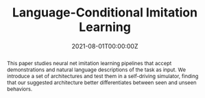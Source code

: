 ---
title: 'Language-Conditional Imitation Learning'

# Authors
# If you created a profile for a user (e.g. the default `admin` user), write the username (folder name) here
# and it will be replaced with their full name and linked to their profile.
authors:
  - admin
  - Bobak Baghi
  - David Meger

# Author notes (optional)
#author_notes:
#  - 'Equal contribution'
#  - 'Equal contribution'

date: '2021-08-01T00:00:00Z'
doi: ''

# Publication type.
# Legend: 0 = Uncategorized; 1 = Conference paper; 2 = Journal article;
# 3 = Preprint / Working Paper; 4 = Report; 5 = Book; 6 = Book section;
# 7 = Thesis; 8 = Patent
publication_types: ['1']

# Publication name and optional abbreviated publication name.
publication: In *Visually Grounded Interaction and Language, NAACL Workshop*
#publication_short: In *ViGIL*

tags: []

abstract: This paper studies neural net imitation learning pipelines that accept demonstrations and natural language descriptions of the task as input. We introduce a set of architectures and test them in a self-driving simulator, finding that our suggested architecture better differentiates between seen and unseen behaviors. 

featured: false

image:
  caption: ''
  focal_point: ''
  preview_only: false

url_pdf: 'https://vigilworkshop.github.io/static/papers-2021/11.pdf'
url_code: ''
url_dataset: ''
url_poster: 'poster.pdf'
url_project: ''
url_slides: ''
url_source: ''
url_video: ''

projects: []
slides: ""
---